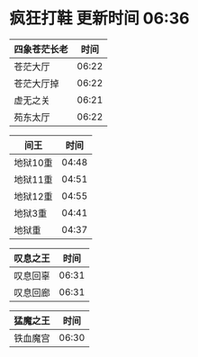# 疯狂打鞋 更新时间 06:36

| 四象苍茫长老   | 时间    |
|--------|-------|
| 苍茫大厅 | 06:22 |
| 苍茫大厅掉 | 06:22 |
| 虚无之关 | 06:21 |
| 苑东太厅 | 06:22 |

| 间王   | 时间    |
|--------|-------|
| 地狱10重 | 04:48 |
| 地狱11重 | 04:51 |
| 地狱12重 | 04:55 |
| 地狱3重 | 04:41 |
| 地狱重 | 04:37 |

| 叹息之王   | 时间    |
|--------|-------|
| 叹息回辜 | 06:31 |
| 叹息回廊 | 06:31 |

| 猛魔之王   | 时间    |
|--------|-------|
| 铁血魔宫 | 06:30 |